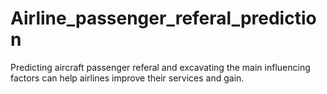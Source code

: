 # Airline_passenger_referal_prediction
Predicting aircraft passenger referal and excavating the main influencing factors can help airlines improve their services and gain. 

